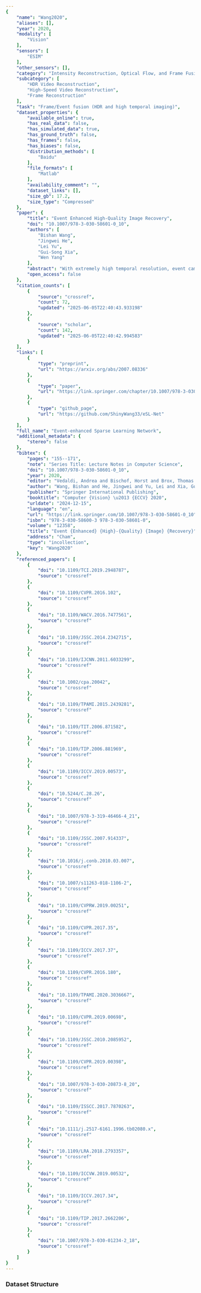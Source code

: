 ```yaml
---
{
    "name": "Wang2020",
    "aliases": [],
    "year": 2020,
    "modality": [
        "Vision"
    ],
    "sensors": [
        "ESIM"
    ],
    "other_sensors": [],
    "category": "Intensity Reconstruction, Optical Flow, and Frame Fusion",
    "subcategory": [
        "HDR Video Reconstruction",
        "High-Speed Video Reconstruction",
        "Frame Reconstruction"
    ],
    "task": "Frame/Event fusion (HDR and high temporal imaging)",
    "dataset_properties": {
        "available_online": true,
        "has_real_data": false,
        "has_simulated_data": true,
        "has_ground_truth": false,
        "has_frames": false,
        "has_biases": false,
        "distribution_methods": [
            "Baidu"
        ],
        "file_formats": [
            "Matlab"
        ],
        "availability_comment": "",
        "dataset_links": [],
        "size_gb": 17.2,
        "size_type": "Compressed"
    },
    "paper": {
        "title": "Event Enhanced High-Quality Image Recovery",
        "doi": "10.1007/978-3-030-58601-0_10",
        "authors": [
            "Bishan Wang",
            "Jingwei He",
            "Lei Yu",
            "Gui-Song Xia",
            "Wen Yang"
        ],
        "abstract": "With extremely high temporal resolution, event cameras have a large potential for robotics and computer vision. However, their asynchronous imaging mechanism often aggravates the measurement sensitivity to noises and brings a physical burden to increase the image spatial resolution. To recover high-quality intensity images, one should address both denoising and super-resolution problems for event cameras. Since events depict brightness changes, with the enhanced degeneration model by the events, the clear and sharp high-resolution latent images can be recovered from the noisy, blurry and low-resolution intensity observations. Exploiting the framework of sparse learning, the events and the low-resolution intensity observations can be jointly considered. Based on this, we propose an explainable network, an event-enhanced sparse learning network (eSL-Net), to recover the high-quality images from event cameras. After training with a synthetic dataset, the proposed eSL-Net can largely improve the performance of the state-of-the-art by 7-12 dB. Furthermore, without additional training process, the proposed eSL-Net can be easily extended to generate continuous frames with frame-rate as high as the events.",
        "open_access": false
    },
    "citation_counts": [
        {
            "source": "crossref",
            "count": 72,
            "updated": "2025-06-05T22:40:43.933198"
        },
        {
            "source": "scholar",
            "count": 142,
            "updated": "2025-06-05T22:40:42.994583"
        }
    ],
    "links": [
        {
            "type": "preprint",
            "url": "https://arxiv.org/abs/2007.08336"
        },
        {
            "type": "paper",
            "url": "https://link.springer.com/chapter/10.1007/978-3-030-58601-0_10"
        },
        {
            "type": "github_page",
            "url": "https://github.com/ShinyWang33/eSL-Net"
        }
    ],
    "full_name": "Event-enhanced Sparse Learning Network",
    "additional_metadata": {
        "stereo": false
    },
    "bibtex": {
        "pages": "155--171",
        "note": "Series Title: Lecture Notes in Computer Science",
        "doi": "10.1007/978-3-030-58601-0_10",
        "year": 2020,
        "editor": "Vedaldi, Andrea and Bischof, Horst and Brox, Thomas and Frahm, Jan-Michael",
        "author": "Wang, Bishan and He, Jingwei and Yu, Lei and Xia, Gui-Song and Yang, Wen",
        "publisher": "Springer International Publishing",
        "booktitle": "Computer {Vision} \u2013 {ECCV} 2020",
        "urldate": "2024-12-15",
        "language": "en",
        "url": "https://link.springer.com/10.1007/978-3-030-58601-0_10",
        "isbn": "978-3-030-58600-3 978-3-030-58601-0",
        "volume": "12358",
        "title": "Event {Enhanced} {High}-{Quality} {Image} {Recovery}",
        "address": "Cham",
        "type": "incollection",
        "key": "Wang2020"
    },
    "referenced_papers": [
        {
            "doi": "10.1109/TCI.2019.2948787",
            "source": "crossref"
        },
        {
            "doi": "10.1109/CVPR.2016.102",
            "source": "crossref"
        },
        {
            "doi": "10.1109/WACV.2016.7477561",
            "source": "crossref"
        },
        {
            "doi": "10.1109/JSSC.2014.2342715",
            "source": "crossref"
        },
        {
            "doi": "10.1109/IJCNN.2011.6033299",
            "source": "crossref"
        },
        {
            "doi": "10.1002/cpa.20042",
            "source": "crossref"
        },
        {
            "doi": "10.1109/TPAMI.2015.2439281",
            "source": "crossref"
        },
        {
            "doi": "10.1109/TIT.2006.871582",
            "source": "crossref"
        },
        {
            "doi": "10.1109/TIP.2006.881969",
            "source": "crossref"
        },
        {
            "doi": "10.1109/ICCV.2019.00573",
            "source": "crossref"
        },
        {
            "doi": "10.5244/C.28.26",
            "source": "crossref"
        },
        {
            "doi": "10.1007/978-3-319-46466-4_21",
            "source": "crossref"
        },
        {
            "doi": "10.1109/JSSC.2007.914337",
            "source": "crossref"
        },
        {
            "doi": "10.1016/j.conb.2010.03.007",
            "source": "crossref"
        },
        {
            "doi": "10.1007/s11263-018-1106-2",
            "source": "crossref"
        },
        {
            "doi": "10.1109/CVPRW.2019.00251",
            "source": "crossref"
        },
        {
            "doi": "10.1109/CVPR.2017.35",
            "source": "crossref"
        },
        {
            "doi": "10.1109/ICCV.2017.37",
            "source": "crossref"
        },
        {
            "doi": "10.1109/CVPR.2016.180",
            "source": "crossref"
        },
        {
            "doi": "10.1109/TPAMI.2020.3036667",
            "source": "crossref"
        },
        {
            "doi": "10.1109/CVPR.2019.00698",
            "source": "crossref"
        },
        {
            "doi": "10.1109/JSSC.2010.2085952",
            "source": "crossref"
        },
        {
            "doi": "10.1109/CVPR.2019.00398",
            "source": "crossref"
        },
        {
            "doi": "10.1007/978-3-030-20873-8_20",
            "source": "crossref"
        },
        {
            "doi": "10.1109/ISSCC.2017.7870263",
            "source": "crossref"
        },
        {
            "doi": "10.1111/j.2517-6161.1996.tb02080.x",
            "source": "crossref"
        },
        {
            "doi": "10.1109/LRA.2018.2793357",
            "source": "crossref"
        },
        {
            "doi": "10.1109/ICCVW.2019.00532",
            "source": "crossref"
        },
        {
            "doi": "10.1109/ICCV.2017.34",
            "source": "crossref"
        },
        {
            "doi": "10.1109/TIP.2017.2662206",
            "source": "crossref"
        },
        {
            "doi": "10.1007/978-3-030-01234-2_18",
            "source": "crossref"
        }
    ]
}
---
```


### Dataset Structure
